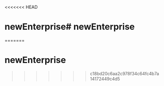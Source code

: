 <<<<<<< HEAD
# newEnterprise# newEnterprise
=======
# newEnterprise
>>>>>>> c18bd20c6aa2c978f34c64fc4b7a14172449c4d5
